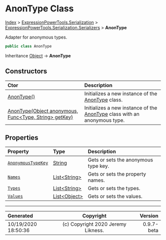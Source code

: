 ﻿# AnonType Class

[Index](../index.md) > [ExpressionPowerTools.Serialization](ExpressionPowerTools.Serialization.a.md) > [ExpressionPowerTools.Serialization.Serializers](ExpressionPowerTools.Serialization.Serializers.n.md) > **AnonType**

Adapter for anonymous types.

```csharp
public class AnonType
```

Inheritance [Object](https://docs.microsoft.com/dotnet/api/system.object) → **AnonType**

## Constructors

| Ctor | Description |
| :-- | :-- |
| [AnonType()](ExpressionPowerTools.Serialization.Serializers.AnonType.ctor.md#anontype) | Initializes a new instance of the [AnonType](ExpressionPowerTools.Serialization.Serializers.AnonType.cs.md) class. |
| [AnonType(Object anonymous, Func&lt;Type, String> getKey)](ExpressionPowerTools.Serialization.Serializers.AnonType.ctor.md#anontypeobject-anonymous-functype-string-getkey) | Initializes a new instance of the [AnonType](ExpressionPowerTools.Serialization.Serializers.AnonType.cs.md) class            with an anonymous type. |
## Properties

| Property | Type | Description |
| :-- | :-- | :-- |
| [`AnonymousTypeKey`](ExpressionPowerTools.Serialization.Serializers.AnonType.AnonymousTypeKey.prop.md) | [String](https://docs.microsoft.com/dotnet/api/system.string) | Gets or sets the anonymous type key. |
| [`Names`](ExpressionPowerTools.Serialization.Serializers.AnonType.Names.prop.md) | [List&lt;String>](https://docs.microsoft.com/dotnet/api/system.collections.generic.list-1) | Gets or sets the property names. |
| [`Types`](ExpressionPowerTools.Serialization.Serializers.AnonType.Types.prop.md) | [List&lt;String>](https://docs.microsoft.com/dotnet/api/system.collections.generic.list-1) | Gets or sets the types. |
| [`Values`](ExpressionPowerTools.Serialization.Serializers.AnonType.Values.prop.md) | [List&lt;Object>](https://docs.microsoft.com/dotnet/api/system.collections.generic.list-1) | Gets or sets the values. |


---

| Generated | Copyright | Version |
| :-- | :-: | --: |
| 10/19/2020 18:50:36 | (c) Copyright 2020 Jeremy Likness. | 0.9.7-beta |
